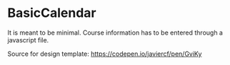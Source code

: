 # BasicCalendar

It is meant to be minimal. Course information has to be entered through a javascript file.

Source for design template: https://codepen.io/javiercf/pen/GviKy